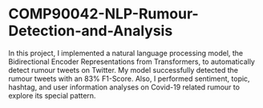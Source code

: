 # COMP90042-NLP-Rumour-Detection-and-Analysis

In this project, I implemented a natural language processing model, the Bidirectional Encoder Representations from Transformers, to automatically detect rumour tweets on Twitter. My model successfully detected the rumour tweets with an 83% F1-Score. Also, I performed sentiment, topic, hashtag, and user information analyses on Covid-19 related rumour to explore its special pattern.

